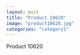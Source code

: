 ```yaml
---
layout: post
title: "Product 10620"
image: "product10620.jpg"
categories: "category1"
---
```

Product 10620
